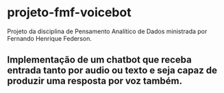 # projeto-fmf-voicebot
Projeto da disciplina de Pensamento Analítico de Dados ministrada por Fernando Henrique Federson. 
## Implementação de um chatbot que receba entrada tanto por audio ou texto e seja capaz de produzir uma resposta por voz também. ##
